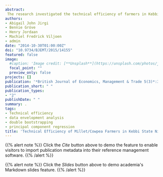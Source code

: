 ```yaml
---
abstract: 
 The research investigated the technical efficiency of farmers in Kebbi State Nigeria, with the aim of generating reliable information on the determinants of efficiency. In order to achieve the objective of the study, Data Envelopment Analysis, Double Bootstrapping procedure within the Principal Component Regression frame work were used. Data for the research was obtained mainly from primary sources through a questionnaire survey of 65 intercroppers who produce a combination of millets and cowpeas. The results from the technical efficiency suggest that there is an opportunity for increasing the technical efficiency levels of millet/cowpea farmers and hence their ability to increase output levels at present input levels and within the existing technology set. Support services such as subsidies on farm inputs, provision of credit and extension services of the new Agricultural Transformation Agenda Programme (ATAP) should be properly implemented and targeted at the small scale farmers.
authors:
- Abigail John Jirgi
- Bennie Gróve
- Henry Jordaan 
- Machiel Fredrick Viljoen
- admin
date: "2014-10-30T01:00:00Z"
doi: "10.9734/BJEMT/2015/14155"
featured: false
image:
  #caption: 'Image credit: [**Unsplash**](https://unsplash.com/photos/jdD8gXaTZsc)'
  focal_point: ""
  preview_only: false
projects: []
publication: '*British Journal of Economics, Management & Trade 5(3)*:366-373'
publication_short: " "
publication_types:
- "2"
publishDate: " "
summary: .
tags:
- Technical efficiency
- data envelopment analysis
- double bootstrapping
- principal component regression
title: 'Technical Efficiency of Millet/Cowpea Farmers in Kebbi State Nigeria: A Double Bootstrapping Approach'
---
```

{{% alert note %}}
Click the *Cite* button above to demo the feature to enable visitors to import publication metadata into their reference management software.
{{% /alert %}}

{{% alert note %}}
Click the *Slides* button above to demo academia's Markdown slides feature.
{{% /alert %}}
